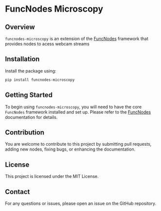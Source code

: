 # FuncNodes Microscopy

## Overview

`funcnodes-microscopy` is an extension of the [FuncNodes](https://github.com/linkdlab/funcnodes) framework that provides nodes to acess webcam streams

## Installation

Install the package using:

```bash
pip install funcnodes-microscopy
```

## Getting Started

To begin using `funcnodes-microscopy`, you will need to have the core `FuncNodes` framework installed and set up. Please refer to the [FuncNodes](https://github.com/linkdlab/funcnodes) documentation for details.

## Contribution

You are welcome to contribute to this project by submitting pull requests, adding new nodes, fixing bugs, or enhancing the documentation.

## License

This project is licensed under the MIT License.

## Contact

For any questions or issues, please open an issue on the GitHub repository.
